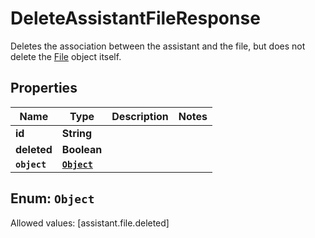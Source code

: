 

# DeleteAssistantFileResponse

Deletes the association between the assistant and the file, but does not delete the [File](/docs/api-reference/files) object itself.

## Properties

Name | Type | Description | Notes
------------ | ------------- | ------------- | -------------
**id** | **String** |  | 
**deleted** | **Boolean** |  | 
**`object`** | [**`Object`**](#`Object`) |  | 


## Enum: `Object`
Allowed values: [assistant.file.deleted]




